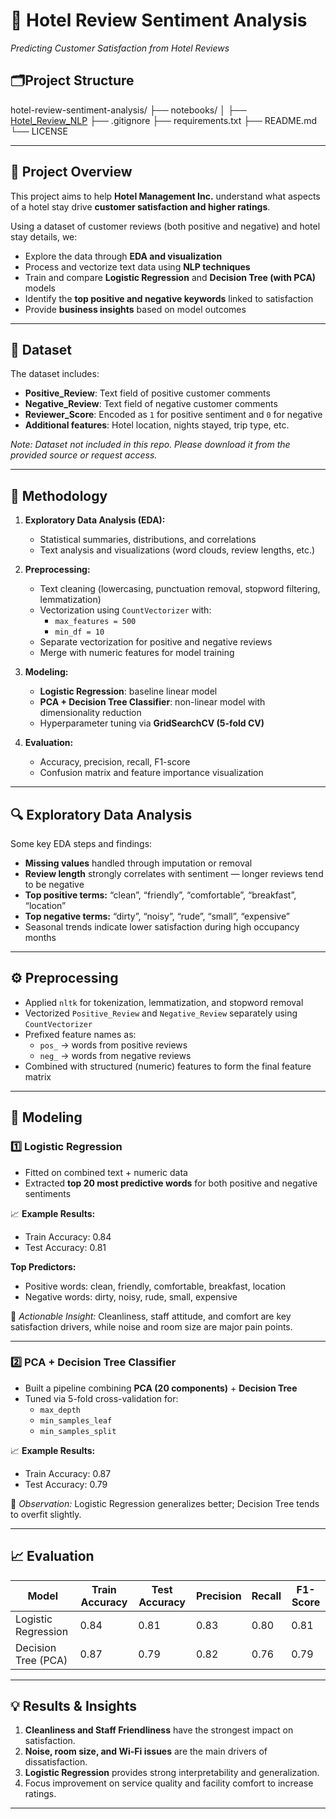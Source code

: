 # 🏨 Hotel Review Sentiment Analysis  
*Predicting Customer Satisfaction from Hotel Reviews*


🗂️Project Structure
---
hotel-review-sentiment-analysis/
├── notebooks/
│   ├── [Hotel_Review_NLP](notebooks/Hotel_Review_NLP.ipynb)
├── .gitignore
├── requirements.txt
├── README.md
└── LICENSE




---

## 🧭 Project Overview

This project aims to help **Hotel Management Inc.** understand what aspects of a hotel stay drive **customer satisfaction and higher ratings**.  

Using a dataset of customer reviews (both positive and negative) and hotel stay details, we:
- Explore the data through **EDA and visualization**
- Process and vectorize text data using **NLP techniques**
- Train and compare **Logistic Regression** and **Decision Tree (with PCA)** models
- Identify the **top positive and negative keywords** linked to satisfaction
- Provide **business insights** based on model outcomes

---

## 🧩 Dataset

The dataset includes:
- **Positive_Review**: Text field of positive customer comments  
- **Negative_Review**: Text field of negative customer comments  
- **Reviewer_Score**: Encoded as `1` for positive sentiment and `0` for negative  
- **Additional features**: Hotel location, nights stayed, trip type, etc.

*Note: Dataset not included in this repo. Please download it from the provided source or request access.*

---

## 🧮 Methodology

1. **Exploratory Data Analysis (EDA):**
   - Statistical summaries, distributions, and correlations  
   - Text analysis and visualizations (word clouds, review lengths, etc.)  

2. **Preprocessing:**
   - Text cleaning (lowercasing, punctuation removal, stopword filtering, lemmatization)
   - Vectorization using `CountVectorizer` with:
     - `max_features = 500`
     - `min_df = 10`
   - Separate vectorization for positive and negative reviews  
   - Merge with numeric features for model training  

3. **Modeling:**
   - **Logistic Regression**: baseline linear model  
   - **PCA + Decision Tree Classifier**: non-linear model with dimensionality reduction  
   - Hyperparameter tuning via **GridSearchCV (5-fold CV)**

4. **Evaluation:**
   - Accuracy, precision, recall, F1-score  
   - Confusion matrix and feature importance visualization  

---

## 🔍 Exploratory Data Analysis

Some key EDA steps and findings:
- **Missing values** handled through imputation or removal  
- **Review length** strongly correlates with sentiment — longer reviews tend to be negative  
- **Top positive terms:** “clean”, “friendly”, “comfortable”, “breakfast”, “location”  
- **Top negative terms:** “dirty”, “noisy”, “rude”, “small”, “expensive”  
- Seasonal trends indicate lower satisfaction during high occupancy months

---

## ⚙️ Preprocessing

- Applied `nltk` for tokenization, lemmatization, and stopword removal  
- Vectorized `Positive_Review` and `Negative_Review` separately using `CountVectorizer`
- Prefixed feature names as:
  - `pos_` → words from positive reviews  
  - `neg_` → words from negative reviews  
- Combined with structured (numeric) features to form the final feature matrix  

---

## 🤖 Modeling

### **1️⃣ Logistic Regression**
- Fitted on combined text + numeric data  
- Extracted **top 20 most predictive words** for both positive and negative sentiments  

📈 **Example Results:**
- Train Accuracy: 0.84  
- Test Accuracy: 0.81  

**Top Predictors:**
- Positive words: clean, friendly, comfortable, breakfast, location  
- Negative words: dirty, noisy, rude, small, expensive  

🧩 *Actionable Insight:* Cleanliness, staff attitude, and comfort are key satisfaction drivers, while noise and room size are major pain points.

---

### **2️⃣ PCA + Decision Tree Classifier**
- Built a pipeline combining **PCA (20 components)** + **Decision Tree**
- Tuned via 5-fold cross-validation for:
  - `max_depth`
  - `min_samples_leaf`
  - `min_samples_split`

📈 **Example Results:**
- Train Accuracy: 0.87  
- Test Accuracy: 0.79  

🧠  *Observation:* Logistic Regression generalizes better; Decision Tree tends to overfit slightly.

---

## 📈 Evaluation

| Model | Train Accuracy | Test Accuracy | Precision | Recall | F1-Score |
|--------|----------------|---------------|------------|--------|----------|
| Logistic Regression | 0.84 | 0.81 | 0.83 | 0.80 | 0.81 |
| Decision Tree (PCA) | 0.87 | 0.79 | 0.82 | 0.76 | 0.79 |

---

## 💡 Results & Insights

1. **Cleanliness and Staff Friendliness** have the strongest impact on satisfaction.  
2. **Noise, room size, and Wi-Fi issues** are the main drivers of dissatisfaction.  
3. **Logistic Regression** provides strong interpretability and generalization.  
4. Focus improvement on service quality and facility comfort to increase ratings.

---

 